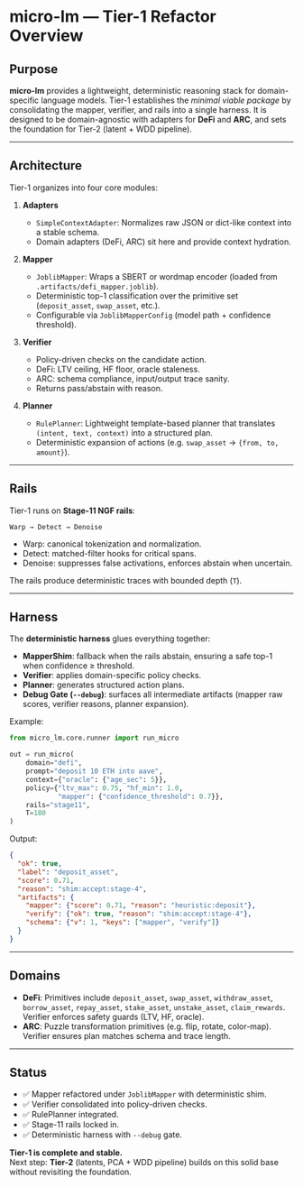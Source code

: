 # micro-lm — Tier-1 Refactor Overview

## Purpose
**micro-lm** provides a lightweight, deterministic reasoning stack for domain-specific language models. Tier-1 establishes the *minimal viable package* by consolidating the mapper, verifier, and rails into a single harness. It is designed to be domain-agnostic with adapters for **DeFi** and **ARC**, and sets the foundation for Tier-2 (latent + WDD pipeline).

---

## Architecture

Tier-1 organizes into four core modules:

1. **Adapters**
   - `SimpleContextAdapter`: Normalizes raw JSON or dict-like context into a stable schema.  
   - Domain adapters (DeFi, ARC) sit here and provide context hydration.

2. **Mapper**
   - `JoblibMapper`: Wraps a SBERT or wordmap encoder (loaded from `.artifacts/defi_mapper.joblib`).  
   - Deterministic top-1 classification over the primitive set (`deposit_asset`, `swap_asset`, etc.).  
   - Configurable via `JoblibMapperConfig` (model path + confidence threshold).

3. **Verifier**
   - Policy-driven checks on the candidate action.  
   - DeFi: LTV ceiling, HF floor, oracle staleness.  
   - ARC: schema compliance, input/output trace sanity.  
   - Returns pass/abstain with reason.

4. **Planner**
   - `RulePlanner`: Lightweight template-based planner that translates `(intent, text, context)` into a structured plan.  
   - Deterministic expansion of actions (e.g. `swap_asset` → `{from, to, amount}`).

---

## Rails

Tier-1 runs on **Stage-11 NGF rails**:

```
Warp → Detect → Denoise
```

- Warp: canonical tokenization and normalization.  
- Detect: matched-filter hooks for critical spans.  
- Denoise: suppresses false activations, enforces abstain when uncertain.  

The rails produce deterministic traces with bounded depth (`T`).

---

## Harness

The **deterministic harness** glues everything together:

- **MapperShim**: fallback when the rails abstain, ensuring a safe top-1 when confidence ≥ threshold.  
- **Verifier**: applies domain-specific policy checks.  
- **Planner**: generates structured action plans.  
- **Debug Gate (`--debug`)**: surfaces all intermediate artifacts (mapper raw scores, verifier reasons, planner expansion).

Example:

```python
from micro_lm.core.runner import run_micro

out = run_micro(
    domain="defi",
    prompt="deposit 10 ETH into aave",
    context={"oracle": {"age_sec": 5}},
    policy={"ltv_max": 0.75, "hf_min": 1.0,
            "mapper": {"confidence_threshold": 0.7}},
    rails="stage11",
    T=180
)
```

Output:

```json
{
  "ok": true,
  "label": "deposit_asset",
  "score": 0.71,
  "reason": "shim:accept:stage-4",
  "artifacts": {
    "mapper": {"score": 0.71, "reason": "heuristic:deposit"},
    "verify": {"ok": true, "reason": "shim:accept:stage-4"},
    "schema": {"v": 1, "keys": ["mapper", "verify"]}
  }
}
```

---

## Domains

- **DeFi**: Primitives include `deposit_asset`, `swap_asset`, `withdraw_asset`, `borrow_asset`, `repay_asset`, `stake_asset`, `unstake_asset`, `claim_rewards`. Verifier enforces safety guards (LTV, HF, oracle).  
- **ARC**: Puzzle transformation primitives (e.g. flip, rotate, color-map). Verifier ensures plan matches schema and trace length.  

---

## Status

- ✅ Mapper refactored under `JoblibMapper` with deterministic shim.  
- ✅ Verifier consolidated into policy-driven checks.  
- ✅ RulePlanner integrated.  
- ✅ Stage-11 rails locked in.  
- ✅ Deterministic harness with `--debug` gate.  

**Tier-1 is complete and stable.**  
Next step: **Tier-2** (latents, PCA + WDD pipeline) builds on this solid base without revisiting the foundation.
